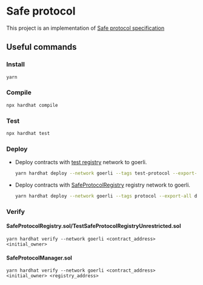 # Safe protocol

This project is an implementation of [Safe protocol specification](https://github.com/5afe/safe-protocol-specs)

## Useful commands

### Install

```bash
yarn
```

### Compile

```bash
npx hardhat compile
```

### Test

```bash
npx hardhat test
```

### Deploy

- Deploy contracts with [test registry](./contracts/test/TestSafeProtocolRegistryUnrestricted.sol) network to goerli.
    ```bash
    yarn hardhat deploy --network goerli --tags test-protocol --export-all test_deployments.ts
    ```
- Deploy contracts with [SafeProtocolRegistry](./contracts/test/TestSafeProtocolRegistryUnrestricted.sol) registry network to goerli.
    ```bash
    yarn hardhat deploy --network goerli --tags protocol --export-all deployments.ts
    ```

### Verify

#### SafeProtocolRegistry.sol/TestSafeProtocolRegistryUnrestricted.sol
```
yarn hardhat verify --network goerli <contract_address> <initial_owner>
```

#### SafeProtocolManager.sol
```
yarn hardhat verify --network goerli <contract_address> <initial_owner> <registry_address>
```